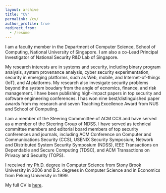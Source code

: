 ```yaml
---
layout: archive
title: "CV"
permalink: /cv/
author_profile: true
redirect_from:
  - /resume
---
```


I am a faculty member in the Department of Computer Science, School of Computing, National University of Singapore. I am also a co-Lead Principal Investigator of National Security R&D Lab of Singapore. 

My research interests are in systems and security, including binary program analysis, system provenance analysis, cyber security experimentation, security in emerging platforms, such as Web, mobile, and Internet-of-things (IoT), and AI platforms. My research also invesigate security problems beyond the system boudary from the angle of ecnomics, finance, and risk management. I have been publishing high-impact papers in top security and software engineering conferences. I has won nine best/distinguished paper awards from my research and seven Teaching Excellence Award from NUS and School of Computing.

I am a member of the Steering Commmittee of ACM CCS and have served as a member of the Steering Group of NDSS. I have served as technical committee members and editorial board members of top security conferences and journals, including ACM Conference on Computer and Communications Security (CCS), USENIX Security Symposium, Network and Distributed System Security Symposium (NDSS), IEEE Transactions on Dependable and Secure Computing (TDSC), and ACM Transactions on Privacy and Security (TOPS). 

I received my Ph.D. degree in Computer Science from Stony Brook University in 2006 and B.S. degrees in Computer Science and in Economics from Peking University in 1999.


My full CV is [here](https://www.comp.nus.edu.sg/~liangzk/papers/liangzk-cv-full.pdf). 

<!--
{% include base_path %}

Education
======
* Ph.D in Version Control Theory, GitHub University, 2018 (expected)
* M.S. in Jekyll, GitHub University, 2014
* B.S. in GitHub, GitHub University, 2012

Work experience
======
* Spring 2024: Academic Pages Collaborator
  * GitHub University
  * Duties includes: Updates and improvements to template
  * Supervisor: The Users


Publications
=====
  <ul>{% for post in site.publications reversed %}
    {% include archive-single-cv.html %}
  {% endfor %}</ul>
-->
  
